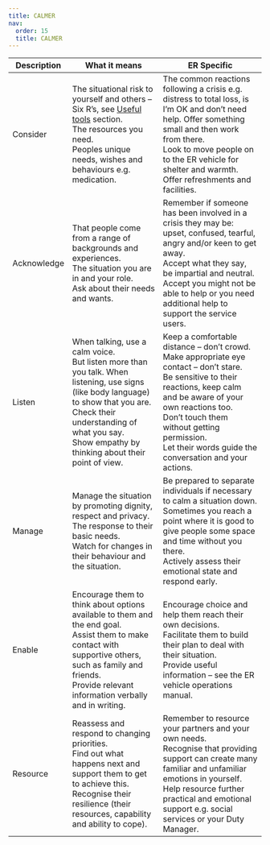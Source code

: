 ```yaml
---
title: CALMER
nav:
  order: 15
  title: CALMER
---
```


| Description | What it means | ER Specific |
|-------------|---------------|-------------|
| Consider | The situational risk to yourself and others – Six R’s, see [Useful tools](/useful-tools) section.<br>The resources you need.<br>Peoples unique needs, wishes and behaviours e.g. medication. | The common reactions following a crisis e.g. distress to total loss, is I’m OK and don’t need help. Offer something small and then work from there.<br>Look to move people on to the ER vehicle for shelter and warmth.<br>Offer refreshments and facilities. |
| Acknowledge | That people come from a range of backgrounds and experiences.<br>The situation you are in and your role.<br>Ask about their needs and wants. | Remember if someone has been involved in a crisis they may be: upset, confused, tearful, angry and/or keen to get away.<br>Accept what they say, be impartial and neutral.<br>Accept you might not be able to help or you need additional help to support the service users. |
| Listen | When talking, use a calm voice.<br>But listen more than you talk. When listening, use signs (like body language) to show that you are.<br>Check their understanding of what you say.<br>Show empathy by thinking about their point of view. | Keep a comfortable distance – don’t crowd.<br>Make appropriate eye contact – don’t stare.<br>Be sensitive to their reactions, keep calm and be aware of your own reactions too.<br>Don’t touch them without getting permission.<br>Let their words guide the conversation and your actions. |
| Manage | Manage the situation by promoting dignity, respect and privacy.<br>The response to their basic needs.<br>Watch for changes in their behaviour and the situation. | Be prepared to separate individuals if necessary to calm a situation down.<br>Sometimes you reach a point where it is good to give people some space and time without you there.<br>Actively assess their emotional state and respond early. |
| Enable | Encourage them to think about options available to them and the end goal.<br>Assist them to make contact with supportive others, such as family and friends.<br>Provide relevant information verbally and in writing. | Encourage choice and help them reach their own decisions.<br>Facilitate them to build their plan to deal with their situation.<br>Provide useful information – see the ER vehicle operations manual. |
| Resource | Reassess and respond to changing priorities.<br>Find out what happens next and support them to get to achieve this.<br>Recognise their resilience (their resources, capability and ability to cope). | Remember to resource your partners and your own needs.<br>Recognise that providing support can create many familiar and unfamiliar emotions in yourself.<br>Help resource further practical and emotional support e.g. social services or your Duty Manager. |
